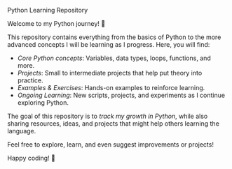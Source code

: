 Python Learning Repository

Welcome to my Python journey! 🐍  

This repository contains everything from the basics of Python to the more advanced concepts I will be learning as I progress. Here, you will find:

- *Core Python concepts*: Variables, data types, loops, functions, and more.  
- *Projects*: Small to intermediate projects that help put theory into practice.  
- *Examples & Exercises*: Hands-on examples to reinforce learning.  
- *Ongoing Learning*: New scripts, projects, and experiments as I continue exploring Python.  

The goal of this repository is to *track my growth in Python*, while also sharing resources, ideas, and projects that might help others learning the language.  

Feel free to explore, learn, and even suggest improvements or projects!  

Happy coding! 🚀

